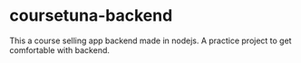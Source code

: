 # coursetuna-backend
This a course selling app backend made in nodejs. A practice project to get comfortable with backend.
